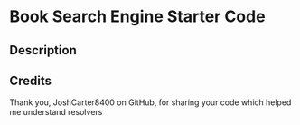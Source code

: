 # Book Search Engine Starter Code

## Description
## Credits
 Thank you, JoshCarter8400 on GitHub, for sharing your code which helped me understand resolvers
